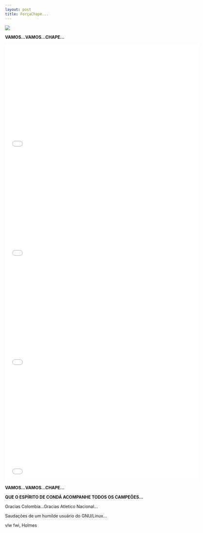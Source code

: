 ```yaml
---
layout: post
title: ForçaChape...
---
```

<img src="http://www.auplod.com/u/paduol8ccf5.png">

<p style="text-align: justify;"><strong>VAMOS...VAMOS...CHAPE...</strong></p> 

<iframe width="640" height="360" src="//www.youtube.com/embed/mcW4Fi5uGLk" frameborder="0" allowfullscreen></iframe>

<iframe width="640" height="360" src="//www.youtube.com/embed/eCTrfJb1F1U" frameborder="0" allowfullscreen></iframe>

<iframe width="640" height="360" src="//www.youtube.com/embed/iSh5A6tXd50" frameborder="0" allowfullscreen></iframe>

<iframe width="640" height="360" src="//www.youtube.com/embed/8oU2RN3PAfY" frameborder="0" allowfullscreen></iframe>

<p style="text-align: justify;"><strong>VAMOS...VAMOS...CHAPE...</strong></p>

<p style="text-align: justify;"><strong>QUE O ESPÍRITO DE CONDÁ ACOMPANHE TODOS OS CAMPEÕES...</strong></p>

<p style="text-align: justify;">Gracias Colombia...Gracias Atletico Nacional...</p>

<p style="text-align: justify;">Saudações de um humilde usuário do GNU/Linux...</p> 

vlw fwi, Holmes
